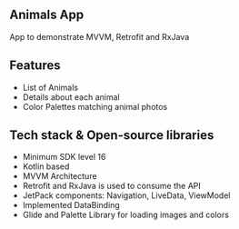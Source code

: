 ## Animals App
App to demonstrate MVVM, Retrofit and RxJava
</br>

## Features
- List of Animals
- Details about each animal
- Color Palettes matching animal photos

## Tech stack & Open-source libraries
- Minimum SDK level 16
- Kotlin based
- MVVM Architecture
- Retrofit and RxJava is used to consume the API
- JetPack components: Navigation, LiveData, ViewModel
- Implemented DataBinding
- Glide and Palette Library for loading images and colors

